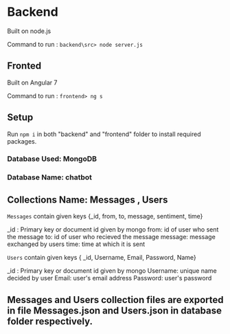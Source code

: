 # Backend

Built on node.js

Command to run :  `backend\src> node server.js`

## Fronted

Built on Angular 7

Command to run :  `frontend> ng s`


## Setup

Run `npm i` in both "backend" and "frontend" folder to install required packages.

### Database Used: MongoDB

### Database Name: chatbot

## Collections Name:  Messages ,  Users

`Messages` contain given keys  {_id, from, to, message, sentiment, time}

_id : Primary key or document id given by mongo
from: id of user who sent the message
to: id of user who recieved the message
message: message exchanged by users
time: time at which it is sent

`Users` contain given keys  { _id, Username, Email, Password, Name}

_id : Primary key or document id given by mongo
Username: unique name decided by user
Email: user's email address
Password: user's password

## Messages and Users collection files are exported in file Messages.json and Users.json in  database folder respectively.